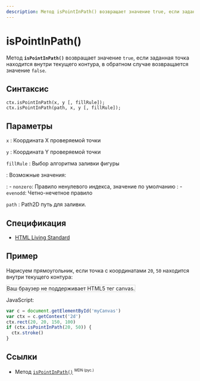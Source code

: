 ```yaml
---
description: Метод isPointInPath() возвращает значение true, если заданная точка находится внутри текущего контура, в обратном случае возвращается значение false
---
```


# isPointInPath()

Метод **`isPointInPath()`** возвращает значение `true`, если заданная точка находится внутри текущего контура, в обратном случае возвращается значение `false`.

## Синтаксис

```
ctx.isPointInPath(x, y [, fillRule]);
ctx.isPointInPath(path, x, y [, fillRule]);
```

## Параметры

`x`
: Координата X проверяемой точки

`y`
: Координата Y проверяемой точки

`fillRule`
: Выбор алгоритма заливки фигуры

: Возможные значения:

: - `nonzero`: Правило ненулевого индекса, значение по умолчанию
: - `evenodd`: Четно-нечетное правило

`path`
: Path2D путь для заливки.

## Спецификация

- [HTML Living Standard](https://html.spec.whatwg.org/multipage/canvas.html#dom-context-2d-ispointinpath)

## Пример

Нарисуем прямоугольник, если точка с координатами `20`, `50` находится внутри текущего контура:

<canvas id="myCanvas" width="300" height="150" style="border:1px solid #d3d3d3;background:#ffffff;">
Ваш браузер не поддерживает HTML5 тег canvas.
</canvas>
<script>
var c=document.getElementById("myCanvas");
var canvOK=1;
try {c.getContext("2d");}
catch (er) {canvOK=0;}
if (canvOK==1){
var ctx=c.getContext("2d");
ctx.rect(20,20,150,100);
if (ctx.isPointInPath(20,50)){
ctx.stroke()}}
</script>

JavaScript:

```js
var c = document.getElementById('myCanvas')
var ctx = c.getContext('2d')
ctx.rect(20, 20, 150, 100)
if (ctx.isPointInPath(20, 50)) {
  ctx.stroke()
}
```

## Ссылки

- Метод [`isPointInPath()`](https://developer.mozilla.org/ru/docs/Web/API/CanvasRenderingContext2D/isPointInPath) <sup><small>MDN (рус.)</small></sup>
